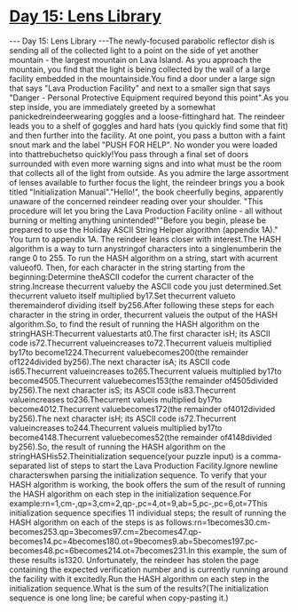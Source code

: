 # [ Day 15: Lens Library ](https://adventofcode.com/2023/day/15)

--- Day 15: Lens Library ---The newly-focused parabolic reflector dish is sending all of the collected light to a point on the side of yet another mountain - the largest mountain on Lava Island. As you approach the mountain, you find that the light is being collected by the wall of a large facility embedded in the mountainside.You find a door under a large sign that says "Lava Production Facility" and next to a smaller sign that says "Danger - Personal Protective Equipment required beyond this point".As you step inside, you are immediately greeted by a somewhat panickedreindeerwearing goggles and a loose-fittinghard hat. The reindeer leads you to a shelf of goggles and hard hats (you quickly find some that fit) and then further into the facility. At one point, you pass a button with a faint snout mark and the label "PUSH FOR HELP". No wonder you were loaded into thattrebuchetso quickly!You pass through a final set of doors surrounded with even more warning signs and into what must be the room that collects all of the light from outside. As you admire the large assortment of lenses available to further focus the light, the reindeer brings you a book titled "Initialization Manual"."Hello!", the book cheerfully begins, apparently unaware of the concerned reindeer reading over your shoulder. "This procedure will let you bring the Lava Production Facility online - all without burning or melting anything unintended!""Before you begin, please be prepared to use the Holiday ASCII String Helper algorithm (appendix 1A)." You turn to appendix 1A. The reindeer leans closer with interest.The HASH algorithm is a way to turn anystringof characters into a singlenumberin the range 0 to 255. To run the HASH algorithm on a string, start with acurrent valueof0. Then, for each character in the string starting from the beginning:Determine theASCII codefor the current character of the string.Increase thecurrent valueby the ASCII code you just determined.Set thecurrent valueto itself multiplied by17.Set thecurrent valueto theremainderof dividing itself by256.After following these steps for each character in the string in order, thecurrent valueis the output of the HASH algorithm.So, to find the result of running the HASH algorithm on the stringHASH:Thecurrent valuestarts at0.The first character isH; its ASCII code is72.Thecurrent valueincreases to72.Thecurrent valueis multiplied by17to become1224.Thecurrent valuebecomes200(the remainder of1224divided by256).The next character isA; its ASCII code is65.Thecurrent valueincreases to265.Thecurrent valueis multiplied by17to become4505.Thecurrent valuebecomes153(the remainder of4505divided by256).The next character isS; its ASCII code is83.Thecurrent valueincreases to236.Thecurrent valueis multiplied by17to become4012.Thecurrent valuebecomes172(the remainder of4012divided by256).The next character isH; its ASCII code is72.Thecurrent valueincreases to244.Thecurrent valueis multiplied by17to become4148.Thecurrent valuebecomes52(the remainder of4148divided by256).So, the result of running the HASH algorithm on the stringHASHis52.Theinitialization sequence(your puzzle input) is a comma-separated list of steps to start the Lava Production Facility.Ignore newline characterswhen parsing the initialization sequence. To verify that your HASH algorithm is working, the book offers the sum of the result of running the HASH algorithm on each step in the initialization sequence.For example:rn=1,cm-,qp=3,cm=2,qp-,pc=4,ot=9,ab=5,pc-,pc=6,ot=7This initialization sequence specifies 11 individual steps; the result of running the HASH algorithm on each of the steps is as follows:rn=1becomes30.cm-becomes253.qp=3becomes97.cm=2becomes47.qp-becomes14.pc=4becomes180.ot=9becomes9.ab=5becomes197.pc-becomes48.pc=6becomes214.ot=7becomes231.In this example, the sum of these results is1320. Unfortunately, the reindeer has stolen the page containing the expected verification number and is currently running around the facility with it excitedly.Run the HASH algorithm on each step in the initialization sequence.What is the sum of the results?(The initialization sequence is one long line; be careful when copy-pasting it.)